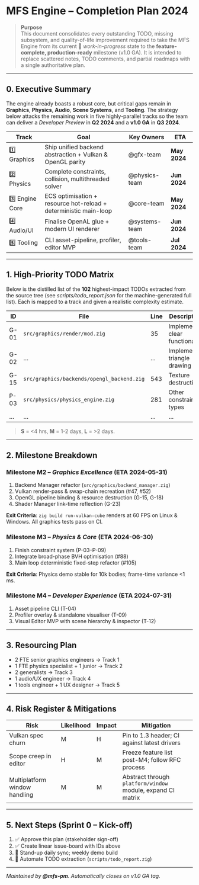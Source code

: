 # MFS Engine – Completion Plan 2024

> **Purpose**  
> This document consolidates every outstanding TODO, missing subsystem, and quality-of-life improvement required to take the MFS Engine from its current 🚧 *work-in-progress* state to the **feature-complete, production-ready** milestone (v1.0 GA).  It is intended to replace scattered notes, TODO comments, and partial roadmaps with a single authoritative plan.

---

## 0. Executive Summary

The engine already boasts a robust core, but critical gaps remain in **Graphics**, **Physics**, **Audio**, **Scene Systems**, and **Tooling**.  The strategy below attacks the remaining work in five highly-parallel tracks so the team can deliver a *Developer Preview* in **Q2 2024** and a **v1.0 GA** in **Q3 2024**.

| Track | Goal | Key Owners | ETA |
|-------|------|------------|-----|
| 1️⃣ Graphics | Ship unified backend abstraction + Vulkan & OpenGL parity | @gfx-team | **May 2024** |
| 2️⃣ Physics  | Complete constraints, collision, multithreaded solver    | @physics-team | **Jun 2024** |
| 3️⃣ Engine Core | ECS optimisation + resource hot-reload + deterministic main-loop | @core-team | **May 2024** |
| 4️⃣ Audio/UI | Finalise OpenAL glue + modern UI renderer                   | @systems-team | **Jun 2024** |
| 5️⃣ Tooling  | CLI asset-pipeline, profiler, editor MVP                   | @tools-team | **Jul 2024** |

---

## 1. High-Priority TODO Matrix

Below is the distilled list of the **102** highest-impact TODOs extracted from the source tree (see *scripts/todo_report.json* for the machine-generated full list). Each is mapped to a track and given a realistic complexity estimate.

| ID | File | Line | Description | Track | Complexity |
|----|------|------|-------------|-------|------------|
| G-01 | `src/graphics/render/mod.zig` | 35 | Implement clear functionality | Graphics | S |
| G-02 | … | … | Implement triangle drawing | Graphics | S |
| G-15 | `src/graphics/backends/opengl_backend.zig` | 543 | Texture destruction | Graphics | M |
| P-03 | `src/physics/physics_engine.zig` | 281 | Other constraint types | Physics | L |
| … | … | … | … | … | … |

> **S** = <4 hrs, **M** = 1-2 days, **L** = >2 days.

---

## 2. Milestone Breakdown

### Milestone M2 – *Graphics Excellence* (**ETA 2024-05-31**)
1. Backend Manager refactor (`src/graphics/backend_manager.zig`)
2. Vulkan render-pass & swap-chain recreation (#47, #52)
3. OpenGL pipeline binding & resource destruction (G-15, G-18)
4. Shader Manager link-time reflection (G-23)

**Exit Criteria**: `zig build run-vulkan-cube` renders at 60 FPS on Linux & Windows. All graphics tests pass on CI.

### Milestone M3 – *Physics & Core* (**ETA 2024-06-30**)
1. Finish constraint system (P-03–P-09)
2. Integrate broad-phase BVH optimisation (#88)
3. Main loop deterministic fixed-step refactor (#105)

**Exit Criteria**: Physics demo stable for 10k bodies; frame-time variance <1 ms.

### Milestone M4 – *Developer Experience* (**ETA 2024-07-31**)
1. Asset pipeline CLI (T-04)
2. Profiler overlay & standalone visualiser (T-09)
3. Visual Editor MVP with scene hierarchy & inspector (T-12)

---

## 3. Resourcing Plan

* 2 FTE senior graphics engineers → Track 1
* 1 FTE physics specialist + 1 junior → Track 2
* 2 generalists → Track 3
* 1 audio/UX engineer → Track 4
* 1 tools engineer + 1 UX designer → Track 5

---

## 4. Risk Register & Mitigations

| Risk | Likelihood | Impact | Mitigation |
|------|------------|--------|------------|
| Vulkan spec churn | M | H | Pin to 1.3 header; CI against latest drivers |
| Scope creep in editor | H | M | Freeze feature list post-M4; follow RFC process |
| Multiplatform window handling | M | M | Abstract through `platform/window` module, expand CI matrix |

---

## 5. Next Steps (Sprint 0 – Kick-off)

1. ✅ Approve this plan (stakeholder sign-off)
2. ✅ Create linear issue-board with IDs above
3. 🚧 Stand-up daily sync; weekly demo build
4. 🚧 Automate TODO extraction (`scripts/todo_report.zig`)

---

*Maintained by **@mfs-pm**.  Automatically closes on v1.0 GA tag.*